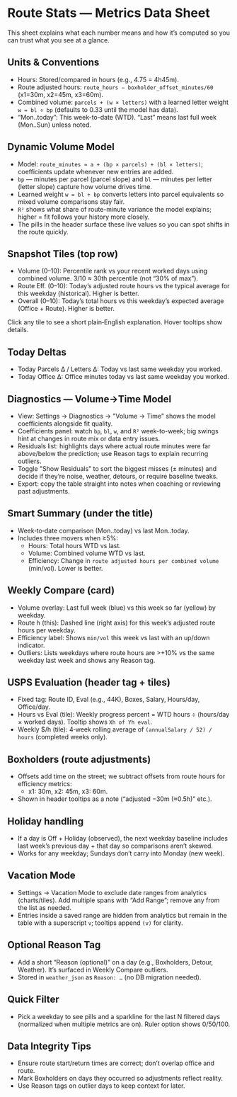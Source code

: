 # Route Stats — Metrics Data Sheet

This sheet explains what each number means and how it’s computed so you can trust what you see at a glance.

## Units & Conventions
- Hours: Stored/compared in hours (e.g., 4.75 = 4h45m).
- Route adjusted hours: `route_hours − boxholder_offset_minutes/60` (x1=30m, x2=45m, x3=60m).
- Combined volume: `parcels + (w × letters)` with a learned letter weight `w = bl ÷ bp` (defaults to 0.33 until the model has data).
- “Mon..today”: This week-to-date (WTD). “Last” means last full week (Mon..Sun) unless noted.

## Dynamic Volume Model
- Model: `route_minutes ≈ a + (bp × parcels) + (bl × letters)`; coefficients update whenever new entries are added.
- `bp` — minutes per parcel (parcel slope) and `bl` — minutes per letter (letter slope) capture how volume drives time.
- Learned weight `w = bl ÷ bp` converts letters into parcel equivalents so mixed volume comparisons stay fair.
- `R²` shows what share of route-minute variance the model explains; higher = fit follows your history more closely.
- The pills in the header surface these live values so you can spot shifts in the route quickly.

## Snapshot Tiles (top row)
- Volume (0–10): Percentile rank vs your recent worked days using combined volume. 3/10 ≈ 30th percentile (not “30% of max”).
- Route Eff. (0–10): Today’s adjusted route hours vs the typical average for this weekday (historical). Higher is better.
- Overall (0–10): Today’s total hours vs this weekday’s expected average (Office + Route). Higher is better.

Click any tile to see a short plain‑English explanation. Hover tooltips show details.

## Today Deltas
- Today Parcels Δ / Letters Δ: Today vs last same weekday you worked.
- Today Office Δ: Office minutes today vs last same weekday you worked.

## Diagnostics — Volume→Time Model
- View: Settings → Diagnostics → "Volume → Time" shows the model coefficients alongside fit quality.
- Coefficients panel: watch `bp`, `bl`, `w`, and `R²` week-to-week; big swings hint at changes in route mix or data entry issues.
- Residuals list: highlights days where actual route minutes were far above/below the prediction; use Reason tags to explain recurring outliers.
- Toggle "Show Residuals" to sort the biggest misses (± minutes) and decide if they’re noise, weather, detours, or require baseline tweaks.
- Export: copy the table straight into notes when coaching or reviewing past adjustments.

## Smart Summary (under the title)
- Week‑to‑date comparison (Mon..today) vs last Mon..today.
- Includes three movers when ≥5%:
  - Hours: Total hours WTD vs last.
  - Volume: Combined volume WTD vs last.
  - Efficiency: Change in `route adjusted hours per combined volume` (min/vol). Lower is better.

## Weekly Compare (card)
- Volume overlay: Last full week (blue) vs this week so far (yellow) by weekday.
- Route h (this): Dashed line (right axis) for this week’s adjusted route hours per weekday.
- Efficiency label: Shows `min/vol` this week vs last with an up/down indicator.
- Outliers: Lists weekdays where route hours are >+10% vs the same weekday last week and shows any Reason tag.

## USPS Evaluation (header tag + tiles)
- Fixed tag: Route ID, Eval (e.g., 44K), Boxes, Salary, Hours/day, Office/day.
- Hours vs Eval (tile): Weekly progress percent = WTD hours ÷ (hours/day × worked days). Tooltip shows `Xh of Yh eval`.
- Weekly $/h (tile): 4‑week rolling average of `(annualSalary / 52) / hours` (completed weeks only).

## Boxholders (route adjustments)
- Offsets add time on the street; we subtract offsets from route hours for efficiency metrics:
  - x1: 30m, x2: 45m, x3: 60m.
- Shown in header tooltips as a note (“adjusted −30m (≈0.5h)” etc.).

## Holiday handling
- If a day is Off + Holiday (observed), the next weekday baseline includes last week’s previous day + that day so comparisons aren’t skewed.
- Works for any weekday; Sundays don’t carry into Monday (new week).

## Vacation Mode
- Settings → Vacation Mode to exclude date ranges from analytics (charts/tiles). Add multiple spans with “Add Range”; remove any from the list as needed.
- Entries inside a saved range are hidden from analytics but remain in the table with a superscript `v`; tooltips append `(v)` for clarity.

## Optional Reason Tag
- Add a short “Reason (optional)” on a day (e.g., Boxholders, Detour, Weather). It’s surfaced in Weekly Compare outliers.
- Stored in `weather_json` as `Reason: …` (no DB migration needed).

## Quick Filter
- Pick a weekday to see pills and a sparkline for the last N filtered days (normalized when multiple metrics are on). Ruler option shows 0/50/100.

## Data Integrity Tips
- Ensure route start/return times are correct; don’t overlap office and route.
- Mark Boxholders on days they occurred so adjustments reflect reality.
- Use Reason tags on outlier days to keep context for later.
